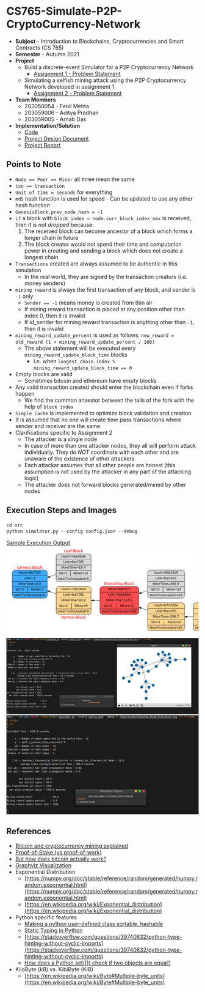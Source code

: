 # CS765-Simulate-P2P-CryptoCurrency-Network

- **Subject** - Introduction to Blockchains, Cryptocurrencies and Smart Contracts (CS 765)
- **Semester** - Autumn 2021
- **Project**
  - Build a discrete-event Simulator for a P2P Cryptocurrency Network
    - [Assignment 1 - Problem Statement](./CS765_Autumn2021_Assignment-1.pdf)
  - Simulating a selfish mining attack using the P2P Cryptocurrency Network developed in assignment 1
    - [Assignment 2 - Problem Statement](./CS765_Autumn2021_Assignment-2.pdf)
- **Team Members**
  - 203050054 - Fenil Mehta
  - 203059006 - Aditya Pradhan
  - 20305R005 - Arnab Das
- **Implementation/Solution**
  - [Code](./src)
  - [Project Design Document](./CS765_Project_Design_Document.pdf)
  - [Project Report](./CS765_Project_Report.pdf)
  
## Points to Note

- `Node == Peer == Miner` all three mean the same
- `txn == transaction`
- `Unit of time = seconds` for everything
- `md5` hash function is used for speed - Can be updated to use any other hash function
- `GenesisBlock.prev_node_hash = -1`
- `if` a block with `block_index < node.curr_block_index_max` is received, then it is _not dropped_ because:
  1. The received block can become ancestor of a block which forms a longer chain in future
  2. The block creator would not spend their time and computation power in creating and sending a block which does not
     create a longest chain
- `Transactions` created are always assumed to be authentic in this simulation
  - In the real world, they are signed by the transaction creators (i.e. money senders)
- `mining reward` is always the first transaction of any block, and sender is `-1` only
  - `Sender == -1` means money is created from thin air
  - If mining reward transaction is placed at any position other than index 0, then it is invalid
  - If id_sender for mining reward transaction is anything other than `-1`, then it is invalid
- `mining_reward_update_percent` is used as follows: `new_reward = old_reward (1 + mining_reward_update_percent / 100)`
  - The above statement will be executed every `mining_reward_update_block_time` blocks
    - i.e. when `longest_chain.index % mining_reward_update_block_time == 0`
- Empty blocks are valid
  - Sometimes bitcoin and ethereum have empty blocks
- Any valid transaction created should enter the blockchain even if forks happen
  - We find the common ansestor between the tails of the fork with the help of `block index`
- `Simple Cache` is implemented to optimize block validation and creation
- It is assumed that no one will create time pass transactions where sender and receiver are the same
- Clarifications specific to Assignment 2
  - The attacker is a single node
  - In case of more than one attacker nodes, they all will perform attack individually. They do *NOT* coordinate with
    each other and are unaware of the existence of other attackers
  - Each attacker assumes that all other people are honest (this assumption is not used by the attacker in any part of
    the attacking logic)
  - The attacker does not forward blocks generated/mined by other nodes

## Execution Steps and Images

```shell
cd src
python simulator.py --config config.json --debug
```

[Sample Execution Output](./resources/SampleExecution_3600seconds.zip)
![Blockchain Visualization](./resources/SampleBlockchain.png "Blockchain Visualization")
![Execution with graph displayed](./resources/SampleExecutionWithGraph.png "Execution with graph displayed")
![Execution in progress](./resources/SampleExecutionRunning.png "Execution in progress")

## References

- [Bitcoin and cryptocurrency mining explained](https://www.youtube.com/watch?v=kZXXDp0_R-w)
- [Proof-of-Stake (vs proof-of-work)](https://www.youtube.com/watch?v=M3EFi_POhps)
- [But how does bitcoin actually work?](https://www.youtube.com/watch?v=bBC-nXj3Ng4)
- [Graphviz Visualization](https://graphviz.org/Gallery/directed/fsm.html)
- Exponential Distribution
  - [https://numpy.org/doc/stable/reference/random/generated/numpy.random.exponential.html](https://numpy.org/doc/stable/reference/random/generated/numpy.random.exponential.html)
  - [https://en.wikipedia.org/wiki/Exponential_distribution](https://en.wikipedia.org/wiki/Exponential_distribution)
- Python specific features
  - [Making a python user-defined class sortable, hashable](https://stackoverflow.com/questions/7152497/making-a-python-user-defined-class-sortable-hashable)
  - [Static Typing in Python](https://towardsdatascience.com/static-typing-in-python-55aa6dfe61b4)
  - [https://stackoverflow.com/questions/39740632/python-type-hinting-without-cyclic-imports](https://stackoverflow.com/questions/39740632/python-type-hinting-without-cyclic-imports)
  - [How does a Python set([]) check if two objects are equal?](https://stackoverflow.com/questions/3942303/how-does-a-python-set-check-if-two-objects-are-equal-what-methods-does-an-o)
- KiloByte (kB) vs. KibiByte (KiB)
  - [https://en.wikipedia.org/wiki/Byte#Multiple-byte_units](https://en.wikipedia.org/wiki/Byte#Multiple-byte_units)